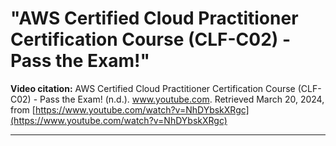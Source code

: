 # "AWS Certified Cloud Practitioner Certification Course (CLF-C02) - Pass the Exam!"

**Video citation:** AWS Certified Cloud Practitioner Certification Course (CLF-C02) - Pass the Exam! (n.d.). www.youtube.com. Retrieved March 20, 2024, from [https://www.youtube.com/watch?v=NhDYbskXRgc](https://www.youtube.com/watch?v=NhDYbskXRgc)

---

